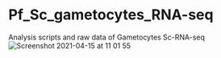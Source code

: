 # Pf_Sc_gametocytes_RNA-seq
Analysis scripts and raw data of Gametocytes Sc-RNA-seq
![Screenshot 2021-04-15 at 11 01 55](https://user-images.githubusercontent.com/50444056/114843401-13781400-9dda-11eb-8037-5eec87da57cd.png)
